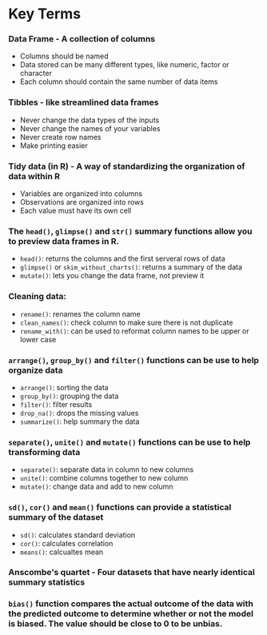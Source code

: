 # Key Terms

### Data Frame - A collection of columns

- Columns should be named
- Data stored can be many different types, like numeric, factor or character
- Each column should contain the same number of data items

### Tibbles - like streamlined data frames

- Never change the data types of the inputs
- Never change the names of your variables
- Never create row names
- Make printing easier

### Tidy data (in R) - A way of standardizing the organization of data within R

- Variables are organized into columns
- Observations are organized into rows
- Each value must have its own cell

### The `head()`, `glimpse()` and `str()` summary functions allow you to preview data frames in R.

- `head()`: returns the columns and the first serveral rows of data
- `glimpse()` or `skim_without_charts()`: returns a summary of the data
- `mutate()`: lets you change the data frame, not preview it

### Cleaning data:

- `rename()`: renames the column name
- `clean_names()`: check column to make sure there is not duplicate
- `rename_with()`: can be used to reformat column names to be upper or lower case

### `arrange()`, `group_by()` and `filter()` functions can be use to help organize data

- `arrange()`: sorting the data
- `group_by()`: grouping the data
- `filter()`: filter results
- `drop_na()`: drops the missing values
- `summarize()`: help summary the data

### `separate()`, `unite()` and `mutate()` functions can be use to help transforming data

- `separate()`: separate data in column to new columns
- `unite()`: combine columns together to new column
- `mutate()`: change data and add to new column

### `sd()`, `cor()` and `mean()` functions can provide a statistical summary of the dataset

- `sd()`: calculates standard deviation
- `cor()`: calculates correlation
- `means()`: calcualtes mean

### Anscombe's quartet - Four datasets that have nearly identical summary statistics

### `bias()` function compares the actual outcome of the data with the predicted outcome to determine whether or not the model is biased. The value should be close to 0 to be unbias.
